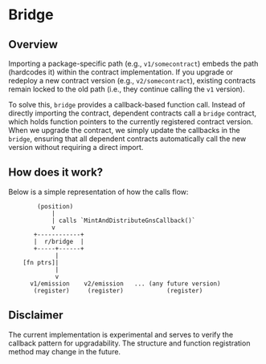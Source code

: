 # Bridge

## Overview

Importing a package-specific path (e.g., `v1/somecontract`) embeds the path (hardcodes it) within the contract implementation. If you upgrade or redeploy a new contract version (e.g., `v2/somecontract`), existing contracts remain locked to the old path (i.e., they continue calling the `v1` version).

To solve this, `bridge` provides a callback-based function call. Instead of directly importing the contract, dependent contracts call a `bridge` contract, which holds function pointers to the currently registered contract version. When we upgrade the contract, we simply update the callbacks in the `bridge`, ensuring that all dependent contracts automatically call the new version without requiring a direct import.

## How does it work?

Below is a simple representation of how the calls flow:



```plain
        (position)
            |
            | calls `MintAndDistributeGnsCallback()`
            v
       +------------+
       |  r/bridge  |
       +-----+------+
             |
    [fn ptrs]|
             |
             v
      v1/emission    v2/emission   ... (any future version)
       (register)     (register)            (register)
```

## Disclaimer

The current implementation is experimental and serves to verify the callback pattern for upgradability. The structure and function registration method may change in the future.
